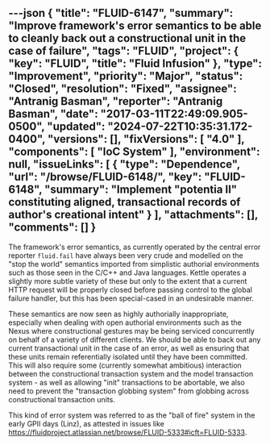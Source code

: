 ---json
{
  "title": "FLUID-6147",
  "summary": "Improve framework's error semantics to be able to cleanly back out a constructional unit in the case of failure",
  "tags": "FLUID",
  "project": {
    "key": "FLUID",
    "title": "Fluid Infusion"
  },
  "type": "Improvement",
  "priority": "Major",
  "status": "Closed",
  "resolution": "Fixed",
  "assignee": "Antranig Basman",
  "reporter": "Antranig Basman",
  "date": "2017-03-11T22:49:09.905-0500",
  "updated": "2024-07-22T10:35:31.172-0400",
  "versions": [],
  "fixVersions": [
    "4.0"
  ],
  "components": [
    "IoC System"
  ],
  "environment": null,
  "issueLinks": [
    {
      "type": "Dependence",
      "url": "/browse/FLUID-6148/",
      "key": "FLUID-6148",
      "summary": "Implement \"potentia II\" constituting aligned, transactional records of author's creational intent"
    }
  ],
  "attachments": [],
  "comments": []
}
---
The framework's error semantics, as currently operated by the central error reporter `fluid.fail` have always been very crude and modelled on the "stop the world" semantics imported from simplistic authorial environments such as those seen in the C/C++ and Java languages. Kettle operates a slightly more subtle variety of these but only to the extent that a current HTTP request will be properly closed before passing control to the global failure handler, but this has been special-cased in an undesirable manner.

These semantics are now seen as highly authorially inappropriate, especially when dealing with open authorial environments such as the Nexus where constructional gestures may be being serviced concurrently on behalf of a variety of different clients. We should be able to back out any current transactional unit in the case of an error, as well as ensuring that these units remain referentially isolated until they have been committed. This will also require some (currently somewhat ambitious) interaction between the constructional transaction system and the model transaction system - as well as allowing "init" transactions to be abortable, we also need to prevent the "transaction globbing system" from globbing across constructional transaction units.

This kind of error system was referred to as the "ball of fire" system in the early GPII days (Linz), as attested in issues like <https://fluidproject.atlassian.net/browse/FLUID-5333#icft=FLUID-5333>.

        